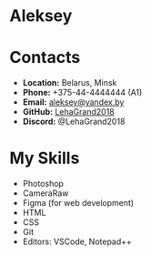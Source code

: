 # **Aleksey** 

# Contacts
* __Location:__ Belarus, Minsk
* __Phone:__ +375-44-4444444 (A1)
* __Email:__ aleksey@yandex.by
* __GitHub:__ [LehaGrand2018](https://github.com/LehaGrand2018)
* __Discord:__ @LehaGrand2018 

# My Skills
* Photoshop
* CameraRaw
* Figma (for web development)
* HTML
* CSS
* Git 
* Editors: VSCode, Notepad++ 